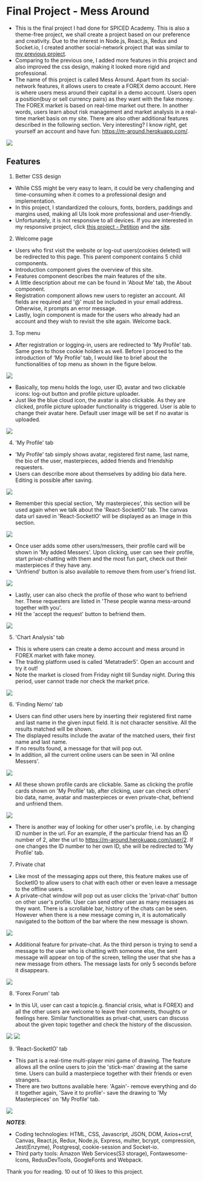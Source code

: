 # Final Project - Mess Around
* This is the final project I had done for SPICED Academy. This is also a theme-free project, we shall create a project based on our preference and creativity. Due to the interest in Node.js, React.js, Redux and Socket.io, I created another social-network project that was similar to [my previous project](https://github.com/Ee-Chee/SpicedAcademy-Tabasco-SocialNetwork-Week9to11).
* Comparing to the previous one, I added more features in this project and also improved the css design, making it looked more rigid and professional.
* The name of this project is called Mess Around. Apart from its social-network features, it allows users to create a FOREX demo account. Here is where users mess around their capital in a demo account. Users open a position(buy or sell currency pairs) as they want with the fake money. The FOREX market is based on real-time market out there. In another words, users learn about risk management and market analysis in a real-time market basis on my site. There are also other additional features described in the following section. Very interesting? I know right, get yourself an account and have fun: https://m-around.herokuapp.com/.   

<img src="welcome.png">

## Features
1) Better CSS design
* While CSS might be very easy to learn, it could be very challenging and time-consuming when it comes to a professional design and implementation.
* In this project, I standardized the colours, fonts, borders, paddings and margins used, making all UIs look more professional and user-friendly.
* Unfortunately, it is not responsive to all devices. If you are interested in my responsive project, click [this project - Petition](https://github.com/Ee-Chee/SpicedAcademy-Tabasco-Petition-Week7) and the [site](https://eechee.herokuapp.com/).

2) Welcome page
* Users who first visit the website or log-out users(cookies deleted) will be redirected to this page. This parent component contains 5 child components.
* Introduction component gives the overview of this site.
* Features component describes the main features of the site.
* A little description about me can be found in 'About Me' tab, the About component.
* Registration component allows new users to register an account. All fields are required and '@' must be included in your email address. Otherwise, it prompts an error message.
* Lastly, login component is made for the users who already had an account and they wish to revisit the site again. Welcome back.

3) Top menu
* After registration or logging-in, users are redirected to 'My Profile' tab. Same goes to those cookie holders as well. Before I proceed to the introduction of 'My Profile' tab, I would like to brief about the functionalities of top menu as shown in the figure below.

<img src="topmenu.png">

* Basically, top menu holds the logo, user ID, avatar and two clickable icons: log-out button and profile picture uploader.
* Just like the blue cloud icon, the avatar is also clickable. As they are clicked, profile picture uploader functionality is triggered. User is able to change their avatar here. Default user image will be set if no avatar is uploaded. 

<img src="uploader.png">

4) 'My Profile' tab
* 'My Profile' tab simply shows avatar, registered first name, last name, the bio of the user, masterpieces, added friends and friendship requesters.
* Users can describe more about themselves by adding bio data here. Editing is possible after saving.

<img src="myprofile1.png">

* Remember this special section, 'My masterpieces', this section will be used again when we talk about the 'React-SocketIO' tab. The canvas data url saved in 'React-SocketIO' will be displayed as an image in this section.

<img src="myprofile2.png">

* Once user adds some other users/messers, their profile card will be shown in 'My added Messers'. Upon clicking, user can see their profile, start privat-chatting with them and the most fun part, check out their masterpieces if they have any. 
* 'Unfriend' button is also available to remove them from user's friend list.

<img src="myprofile3.png">

* Lastly, user can also check the profile of those who want to befriend her. These requesters are listed in 'These people wanna mess-around together with you'. 
* Hit the 'accept the request' button to befriend them.

<img src="myprofile4.png">

5) 'Chart Analysis' tab
* This is where users can create a demo account and mess around in FOREX market with fake money. 
* The trading platform used is called 'Metatrader5'. Open an account and try it out!
* Note the market is closed from Friday night till Sunday night. During this period, user cannot trade nor check the market price. 

<img src="chartanalysis.png">

6) 'Finding Nemo' tab
* Users can find other users here by inserting their registered first name and last name in the given input field. It is not character sensitive. All the results matched will be shown.
* The displayed results include the avatar of the matched users, their first name and last name.
* If no results found, a message for that will pop out.
* In addition, all the current online users can be seen in 'All online Messers'.

<img src="find-online.png">

* All these shown profile cards are clickable. Same as clicking the profile cards shown on 'My Profile' tab, after clicking, user can check others' bio data, name, avatar and masterpieces or even private-chat, befriend and unfriend them.  

<img src="otherprofile.png">

* There is another way of looking for other user's profile, i.e. by changing ID number in the url. For an example, if the particular friend has an ID number of 2, alter the url to https://m-around.herokuapp.com/user/2. If one changes the ID number to her own ID, she will be redirected to 'My Profile' tab.

7) Private chat
* Like most of the messaging apps out there, this feature makes use of SocketIO to allow users to chat with each other or even leave a message to the offline users.
* A private-chat window will pop out as user clicks the 'privat-chat' button on other user's profile. User can send other user as many messages as they want. There is a scrollable bar, history of the chats can be seen. However when there is a new message coming in, it is automatically navigated to the bottom of the bar where the new message is shown. 

<img src="pm.png">

* Additional feature for private-chat. As the third person is trying to send a message to the user who is chatting with someone else, the sent message will appear on top of the screen, telling the user that she has a new message from others. The message lasts for only 5 seconds before it disappears.

<img src="otherspm.png">

8) 'Forex Forum' tab
* In this UI, user can cast a topic(e.g. financial crisis, what is FOREX) and all the other users are welcome to leave their comments, thoughts or feelings here. Similar functionalities as privat-chat, users can discuss about the given topic together and check the history of the discussion.   

<img src="forum1.png">

<img src="forum2.png">

9) 'React-SocketIO' tab
* This part is a real-time multi-player mini game of drawing. The feature allows all the online users to join the 'stick-man' drawing at the same time. Users can build a masterpiece together with their friends or even strangers. 
* There are two buttons available here: 'Again'- remove everything and do it together again, 'Save it to profile'- save the drawing to 'My Masterpieces' on 'My Profile' tab. 

<img src="game.png">


**_NOTES_**:
* Coding technologies: HTML, CSS, Javascript, JSON, DOM, Axios+crsf, Canvas, React.js, Redux, Node.js, Express, multer, bcrypt, compression, Jest(Enzyme), Postgresql, cookie-session and Socket-io.  
* Third party tools: Amazon Web Services(S3 storage), Fontawesome-Icons, ReduxDevTools, GoogleFonts and Webpack.

Thank you for reading. 10 out of 10 likes to this project. 
